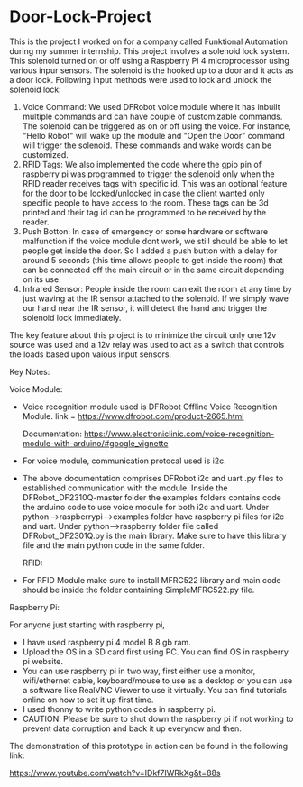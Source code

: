 # Door-Lock-Project

This is the project I worked on for a company called Funktional Automation during my summer internship. This project involves a solenoid lock system. This solenoid turned on or off using a Raspberry Pi 4 microprocessor using various inpur sensors. The solenoid is the hooked up to a door and it acts as a door lock. Following input methods were used to lock and 
unlock the solenoid lock:
1. Voice Command:
   We used DFRobot voice module where it has inbuilt multiple commands and can have couple of customizable commands. The solenoid can be triggered as on or off using the voice. For instance, "Hello Robot" will wake up the module and "Open the Door" command will trigger the solenoid. These commands and wake words can be customized.
2. RFID Tags:
   We also implemented the code where the gpio pin of raspberry pi was programmed to trigger the solenoid only when the RFID reader receives tags with specific id. This was an optional feature for the door to be locked/unlocked in case the client wanted only specific people to have access to the room. These tags can be 3d printed and their tag id can be programmed
   to be received by the reader.
4. Push Botton:
   In case of emergency or some hardware or software malfunction if the voice module dont work, we still should be able to let people get inside the door. So I added a push button with a delay for around 5 seconds (this time allows people to get inside the room) that can be connected off the main circuit or in the same circuit depending on its use.
5. Infrared Sensor:
    People inside the room can exit the room at any time by just waving at the IR sensor attached to the solenoid. If we simply wave our hand near the IR sensor, it will detect the hand and trigger the solenoid lock immediately.

The key feature about this project is to minimize the circuit only one 12v source was used and a 12v relay was used to act as a switch that controls the loads based upon vaious input sensors.

Key Notes:

 Voice Module:
 
- Voice recognition module used is DFRobot Offline Voice Recognition Module.
  link = https://www.dfrobot.com/product-2665.html
  
  Documentation: https://www.electroniclinic.com/voice-recognition-module-with-arduino/#google_vignette
- For voice module, communication protocal used is i2c.
- The above documentation comprises DFRobot i2c and uart .py files to established communication with the module. Inside the DFRobot_DF2310Q-master folder the examples folders contains code the arduino code to use voice module for both i2c and uart. Under python-->raspberrypi-->examples folder have raspberry pi files for i2c and uart. Under python-->raspberry folder
   file called DFRobot_DF2301Q.py is the main library. Make sure to have this library file and the main python code in the same folder.

  RFID:
  
 - For RFID Module make sure to install MFRC522 library and main code should be inside the folder containing SimpleMFRC522.py file.

  Raspberry Pi:
  
  For anyone just starting with raspberry pi,
  - I have used raspberry pi 4 model B 8 gb ram.
  - Upload the OS in a SD card first using PC. You can find OS in raspberry pi website.
  - You can use raspberry pi in two way, first either use a monitor, wifi/ethernet cable, keyboard/mouse to use as a desktop or you can use a software like RealVNC Viewer to use it virtually. You can find tutorials online on how to set it up first time.
  - I used thonny to write python codes in raspberry pi.
  - CAUTION! Please be sure to shut down the raspberry pi if not working to prevent data corruption and back it up everynow and then.


The demonstration of this prototype in action can be found in the following link:

https://www.youtube.com/watch?v=IDkf7IWRkXg&t=88s
